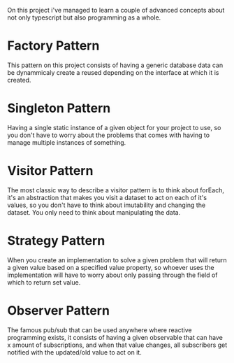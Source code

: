 On this project i've managed to learn a couple of advanced concepts about not only typescript but also
programming as a whole.

# Factory Pattern
This pattern on this project consists of having a generic database data can be dynammicaly create a reused depending on the
interface at which it is created.

# Singleton Pattern
Having a single static instance of a given object for your project to use, so you don't have to worry about the problems that comes
with having to manage multiple instances of something.

# Visitor Pattern
The most classic way to describe a visitor pattern is to think about forEach, it's an abstraction that makes you visit a dataset to act
on each of it's values, so you don't have to think about imutability and changing the dataset.
You only need to think about manipulating the data.

# Strategy Pattern
When you create an implementation to solve a given problem that will return a given value based on a specified value property, so
whoever uses the implementation will have to worry about only passing through the field of which to return set value.

# Observer Pattern
The famous pub/sub that can be used anywhere where reactive programming exists, it consists of having a given observable that can have
x amount of subscriptions, and when that value changes, all subscribers get notified with the updated/old value to act on it.